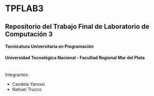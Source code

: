 # TPFLAB3
## Repositorio del Trabajo Final de Laboratorio de Computación 3
#### Tecnicatura Universitaria en Programación
#### Universidad Tecnológica Nacional - Facultad Regional Mar del Plata

#

Integrantes:
  - Candela Yarossi.
  - Nahuel Trucco
